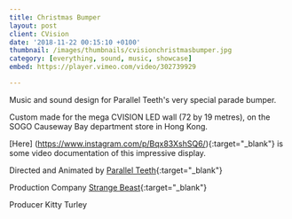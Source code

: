```yaml
---
title: Christmas Bumper
layout: post
client: CVision
date: '2018-11-22 00:15:10 +0100'
thumbnail: /images/thumbnails/cvisionchristmasbumper.jpg
category: [everything, sound, music, showcase]
embed: https://player.vimeo.com/video/302739929

---
```


Music and sound design for Parallel Teeth's very special parade bumper.

Custom made for the mega CVISION LED wall (72 by 19 metres), on the SOGO Causeway Bay department store in Hong Kong.

[Here] (https://www.instagram.com/p/Bqx83XshSQ6/){:target="_blank"} is some video documentation of this impressive display.

Directed and Animated by [Parallel Teeth](http://parallelteeth.com/){:target="_blank"}

Production Company [Strange Beast](http://strangebeast.tv/){:target="_blank"}

Producer Kitty Turley

